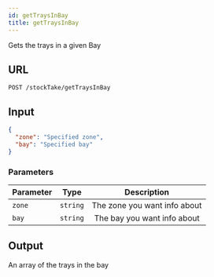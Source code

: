 ```yaml
---
id: getTraysInBay
title: getTraysInBay
---
```


Gets the trays in a given Bay
## URL
```http request
POST /stockTake/getTraysInBay
```

## Input
```json
{
  "zone": "Specified zone",
  "bay": "Specified bay"
}
```

### Parameters
| Parameter        |      Type     |   Description |
| ------------- | :-----------: | :-----: |
| `zone`     | `string` | The zone you want info about |
| `bay`      |   `string`    |  The bay you want info about|

## Output
An array of the trays in the bay
